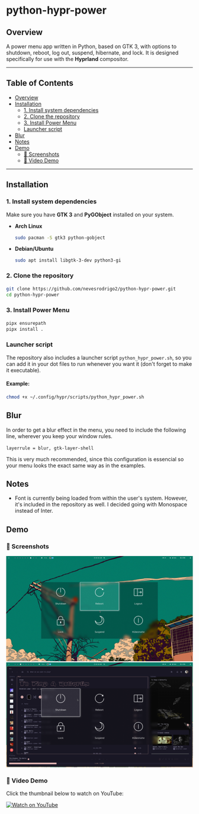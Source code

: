 # python-hypr-power

## Overview
A power menu app written in Python, based on GTK 3, with options to shutdown, reboot, log out, suspend, hibernate, and lock.
It is designed specifically for use with the **Hyprland** compositor.

--- 

## Table of Contents
- [Overview](#overview)
- [Installation](#installation)
  - [1. Install system dependencies](#1-install-system-dependencies)
  - [2. Clone the repository](#2-clone-the-repository)
  - [3. Install Power Menu](#3-install-power-menu)
  - [Launcher script](#launcher-script)
- [Blur](#blur)
- [Notes](#notes)
- [Demo](#demo)
  - [📸 Screenshots](#-screenshots)
  - [🎥 Video Demo](#-video-demo)

---

## Installation

### 1. Install system dependencies
Make sure you have **GTK 3** and **PyGObject** installed on your system.

- **Arch Linux**
  ```bash
  sudo pacman -S gtk3 python-gobject
- **Debian/Ubuntu**
  ```bash
  sudo apt install libgtk-3-dev python3-gi
### 2. Clone the repository
  ```bash
  git clone https://github.com/nevesrodrigo2/python-hypr-power.git
  cd python-hypr-power
  ```
### 3. Install Power Menu
  ```bash
  pipx ensurepath
  pipx install .
  ```

### Launcher script
The repository also includes a launcher script `python_hypr_power.sh`, so you can add it in your dot files to run whenever you want it (don't forget to make it executable).
#### Example:
```bash
chmod +x ~/.config/hypr/scripts/python_hypr_power.sh
```
## Blur
In order to get a blur effect in the menu, you need to include the following line, wherever you keep your window rules. 

`layerrule = blur, gtk-layer-shell`

This is very much recommended, since this configuration is essencial so your menu looks the exact same way as in the examples.

## Notes
- Font is currently being loaded from within the user's system. However, it's included in the repository as well. I decided going with Monospace instead of Inter. 

## Demo
### 📸 Screenshots
![Screenshot 1](demo/demo2.png)
![Screenshot 2](demo/demo.png)

### 🎥 Video Demo
Click the thumbnail below to watch on YouTube:

[![Watch on YouTube](https://img.youtube.com/vi/BgwXTzeiZ7E/maxresdefault.jpg)](https://www.youtube.com/watch?v=BgwXTzeiZ7E)
